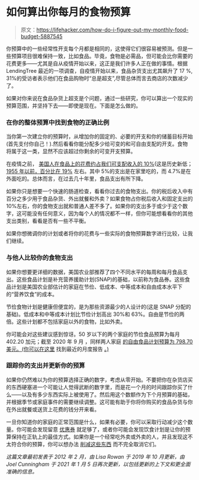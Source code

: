 # 如何算出你每月的食物预算

> 原文：<https://lifehacker.com/how-do-i-figure-out-my-monthly-food-budget-5887545>

你预算中的一些经常性开支每个月都是相同的，这使得它们很容易被预测。但是一些预算项目很难保持一致，比如食品。毕竟，食物是必需品，但可能会比你需要的花费更多——尤其是自从疫情开始以来，这正是我们许多人正在做的事情。根据 LendingTree 最近的一项调查，自疫情开始以来，食品杂货支出尤其飙升了 17 %, 31%的受访者表示他们在食品购物时“总是超支”,尽管总体而言去商店的次数减少了。

如果对你来说在食品杂货上超支是个问题，通过一些研究，你可以算出一个现实的预算范围，并坚持下去——即使是现在。下面是怎么做的。



### **在你的整体预算中找到食物的正确比例**

当你第一次建立你的预算时，从增加你的固定的、必要的开支和你的储蓄目标开始(首先支付你自己！).然后看看你能分配多少给可变的和可自由支配的开支。食物将属于这一类，显然不应该超过你剩余的可变开支预算。

在疫情之前， [美国人在食品上的花费约占我们可支配收入的 10%](https://www.ers.usda.gov/data-products/chart-gallery/gallery/chart-detail/?chartId=76967)(这是历史新低；[1955 年以前，百分比在 19%](https://www.ers.usda.gov/data-products/food-expenditure-series/interactive-charts-food-expenditures/#household) 左右。其中 5%的支出是在家里吃的，而 4.7%是在外面吃的。总体而言，在过去几十年里，食品支出有所下降。

如果你只是想要一个快速的肠道检查，看看你过去的食物支出。你的税后收入中有百分之多少用于食品杂货、外出就餐和外卖？如果食物占你税后收入和固定支出的 10%左右，你的食物支出就和普通人差不多了。如果你的支出多于或少于这个数字，这可能没有任何意义，因为每个人的情况都不一样，但你可能想看看你的其他支出类别，看看是否有一些不平衡。

如果你想微调你的计划或者将你的花费与一些实际的食物预算数字进行比较，让我们继续。

### **与他人比较你的食物支出**

如果你想要更详细的数据，美国农业部推荐了四个不同水平的每周和每月食品支出。这些食品计划是补充营养援助计划(SNAP)的基础，以前称为食品券。这些食品计划是美国农业部估计的家庭在节俭、低成本、中等成本和自由成本水平下的“营养饮食”的成本。

节俭食物计划是健康但便宜的，是为那些资源最少的人设计的(这是 SNAP 分配的基础)。低成本和中等成本计划比节俭计划高出 30%和 63%。自由是节俭的两倍。这些计划都不包括家庭以外的食物，比如外卖。

你可能会对这些建议感到惊讶。50 岁以下的两个家庭的节俭食品预算为每月 402.20 加元；截至 2020 年 9 月 ，同样两人家庭 [的自由食品计划预算为 798.70 美元。(你可以在这里](https://fns-prod.azureedge.net/sites/default/files/media/file/CostofFoodAug2019.pdf) 找到最近的月度报告 [。)](https://www.fns.usda.gov/cnpp/usda-food-plans-cost-food-reports-monthly-reports)

### **跟踪你的支出并更新你的预算**

如果你仍然难以为你的预算选择正确的数字，考虑从零开始。不要把你在杂货店买的东西硬塞进一个可能让人觉得武断的数字里，而是花一个月的时间跟踪你买了什么——以及有多少东西实际上被使用了。然后用这个数额作为下个月预算的基础，并根据季节或家庭事件的需要继续调整。这可能有助于你将你购买的食品杂货与你在外出就餐或送货上花费的钱分开来看。

一旦你知道你的家庭的正常范围是什么，如果有必要，你可以采取行动减少这个数量。你可能会发现留意 [优惠券](https://lifehacker.com/how-to-save-money-on-groceries-1826922321) 就足够了，或者你可能会发现饮食计划是让你的预算保持在正轨上的最佳方式。如果你是一个经常吃外卖或外卖的人，并且发现这不太符合你的预算，你可以想办法 [削减这些东西](https://lifehacker.com/how-i-broke-my-addiction-to-takeout-and-started-cooking-476039932) 而不完全取消它们。

*这篇文章最初发表于 2012 年 2 月，由 Lisa Rowan 于 2019 年 10 月更新，由 Joel Cunningham 于 2021 年 1 月 5 日再次更新，以包括更新的上下文和更全面准确的信息。*